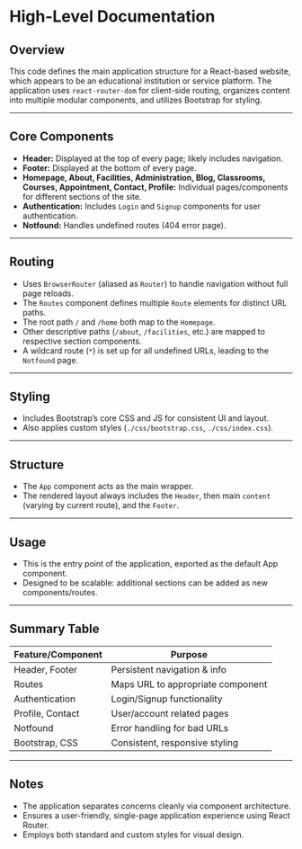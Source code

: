 # High-Level Documentation

## Overview

This code defines the main application structure for a React-based website, which appears to be an educational institution or service platform. The application uses `react-router-dom` for client-side routing, organizes content into multiple modular components, and utilizes Bootstrap for styling.

---

## Core Components

- **Header:** Displayed at the top of every page; likely includes navigation.
- **Footer:** Displayed at the bottom of every page.
- **Homepage, About, Facilities, Administration, Blog, Classrooms, Courses, Appointment, Contact, Profile:** Individual pages/components for different sections of the site.
- **Authentication:** Includes `Login` and `Signup` components for user authentication.
- **Notfound:** Handles undefined routes (404 error page).

---

## Routing

- Uses `BrowserRouter` (aliased as `Router`) to handle navigation without full page reloads.
- The `Routes` component defines multiple `Route` elements for distinct URL paths.
- The root path `/` and `/home` both map to the `Homepage`.
- Other descriptive paths (`/about`, `/facilities`, etc.) are mapped to respective section components.
- A wildcard route (`*`) is set up for all undefined URLs, leading to the `Notfound` page.

---

## Styling

- Includes Bootstrap’s core CSS and JS for consistent UI and layout.
- Also applies custom styles (`./css/bootstrap.css`, `./css/index.css`).

---

## Structure

- The `App` component acts as the main wrapper.
- The rendered layout always includes the `Header`, then main `content` (varying by current route), and the `Footer`.

---

## Usage

- This is the entry point of the application, exported as the default App component.
- Designed to be scalable: additional sections can be added as new components/routes.

---

## Summary Table

| Feature/Component  | Purpose                           |
|--------------------|-----------------------------------|
| Header, Footer     | Persistent navigation & info      |
| Routes             | Maps URL to appropriate component |
| Authentication     | Login/Signup functionality        |
| Profile, Contact   | User/account related pages        |
| Notfound           | Error handling for bad URLs       |
| Bootstrap, CSS     | Consistent, responsive styling    |

---

## Notes

- The application separates concerns cleanly via component architecture.
- Ensures a user-friendly, single-page application experience using React Router.
- Employs both standard and custom styles for visual design.